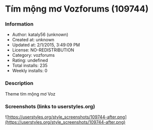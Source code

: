 # Tím mộng mơ Vozforums (109744)

### Information
- Author: kataly56 (unknown)
- Created at: unknown
- Updated at: 2/1/2015, 3:49:09 PM
- License: NO-REDISTRIBUTION
- Category: vozforums
- Rating: undefined
- Total installs: 235
- Weekly installs: 0


### Description
Theme tím mộng mơ Voz


### Screenshots (links to userstyles.org)
![https://userstyles.org/style_screenshots/109744-after.png](https://userstyles.org/style_screenshots/109744-after.png)


